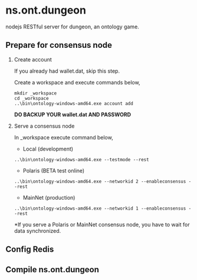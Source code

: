 # ns.ont.dungeon
nodejs RESTful server for dungeon, an ontology game.


## Prepare for consensus node

1. Create account

	If you already had wallet.dat, skip this step.

	Create a workspace and execute commands below,
	```
	mkdir _workspace
	cd _workspace
	..\bin\ontology-windows-amd64.exe account add
	```

	**DO BACKUP YOUR wallet.dat AND PASSWORD**

2. Serve a consensus node

	In _workspace execute command below,

	* Local (development)
	```
	..\bin\ontology-windows-amd64.exe --testmode --rest
	```

	* Polaris (BETA test online) 
	```
	..\bin\ontology-windows-amd64.exe --networkid 2 --enableconsensus --rest 
	```

	* MainNet (production)
	```
	..\bin\ontology-windows-amd64.exe --networkid 1 --enableconsensus --rest
	```

	*If you serve a Polaris or MainNet consensus node, you have to wait for data synchronized.

## Config Redis

		

## Compile ns.ont.dungeon


